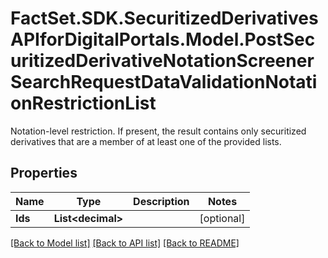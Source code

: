 # FactSet.SDK.SecuritizedDerivativesAPIforDigitalPortals.Model.PostSecuritizedDerivativeNotationScreenerSearchRequestDataValidationNotationRestrictionList
Notation-level restriction. If present, the result contains only securitized derivatives that are a member of at least one of the provided lists.

## Properties

Name | Type | Description | Notes
------------ | ------------- | ------------- | -------------
**Ids** | **List&lt;decimal&gt;** |  | [optional] 

[[Back to Model list]](../README.md#documentation-for-models) [[Back to API list]](../README.md#documentation-for-api-endpoints) [[Back to README]](../README.md)

